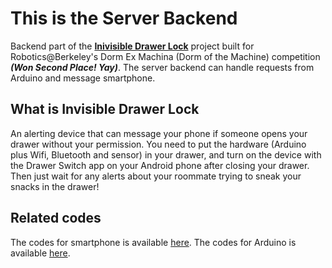 # This is the Server Backend
Backend part of the **[Inivisible Drawer Lock](https://drive.google.com/file/d/0B0wxzOB6KfTfcEprX3VLMWV0RkU/view?usp=sharing)** project built for Robotics@Berkeley's Dorm Ex Machina (Dorm of the Machine) competition ***(Won Second Place! Yay)***. The server backend can handle requests from Arduino and message smartphone.

## What is Invisible Drawer Lock

An alerting device that can message your phone if someone opens your drawer without your permission. You need to put the hardware (Arduino plus Wifi, Bluetooth and sensor) in your drawer, and turn on the device with the Drawer Switch app on your Android phone after closing your drawer. Then just wait for any alerts about your roommate trying to sneak your snacks in the drawer!

## Related codes

The codes for smartphone is available [here](https://github.com/DXM-Y-Team/SafeDrawerSwitch).
The codes for Arduino is available [here](https://github.com/DXM-Y-Team/arduino-codes).
